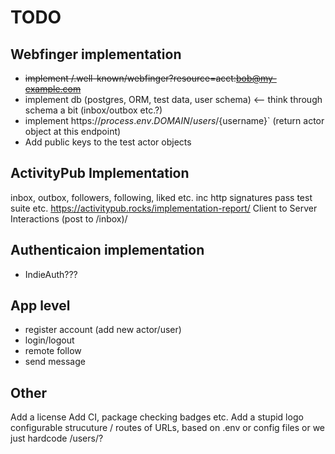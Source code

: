# TODO

## Webfinger implementation
- ~~implement /.well-known/webfinger?resource=acct:bob@my-example.com~~
- implement db (postgres, ORM, test data, user schema) <-- think through schema a bit (inbox/outbox etc.?)
- implement https://${process.env.DOMAIN}/users/${username}` (return actor object at this endpoint)
- Add public keys to the test actor objects

## ActivityPub Implementation
inbox, outbox, followers, following, liked etc. inc http signatures
pass test suite etc. https://activitypub.rocks/implementation-report/
Client to Server Interactions (post to /inbox)/

## Authenticaion implementation

- IndieAuth???

## App level

- register account (add new actor/user)
- login/logout
- remote follow
- send message

## Other
Add a license
Add CI, package checking badges etc.
Add a stupid logo
configurable strucuture / routes of URLs, based on .env or config files or we just hardcode /users/?